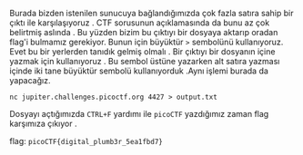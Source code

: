Burada bizden istenilen sunucuya bağlandığımızda çok fazla satıra sahip bir çıktı ile karşılaşıyoruz . CTF sorusunun açıklamasında da bunu az çok belirtmiş aslında . Bu yüzden bizim bu çıktıyı bir dosyaya aktarıp oradan flag'i bulmamız gerekiyor. Bunun için büyüktür ```>``` sembolünü kullanıyoruz. Evet bu bir yerlerden tanıdık gelmiş olmalı . Bir çıktıyı bir dosyanın içine yazmak için kullanıyoruz . Bu sembol üstüne yazarken alt satıra yazması içinde iki tane büyüktür sembolü kullanıyorduk .Aynı işlemi burada da yapacağız. 

```shell
nc jupiter.challenges.picoctf.org 4427 > output.txt
```
Dosyayı açtığımızda ```CTRL+F``` yardımı ile ```picoCTF``` yazdığımız zaman flag karşımıza çıkıyor .

flag: ```picoCTF{digital_plumb3r_5ea1fbd7}```
